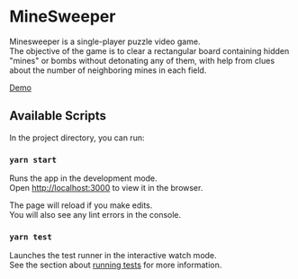 # MineSweeper
Minesweeper is a single-player puzzle video game.\
The objective of the game is to clear a rectangular board containing hidden "mines" or bombs without detonating any of them, with help from clues about the number of neighboring mines in each field. 

[Demo](http://nickbullock.github.io/minesweeper)

## Available Scripts

In the project directory, you can run:

### `yarn start`

Runs the app in the development mode.\
Open [http://localhost:3000](http://localhost:3000) to view it in the browser.

The page will reload if you make edits.\
You will also see any lint errors in the console.

### `yarn test`

Launches the test runner in the interactive watch mode.\
See the section about [running tests](https://facebook.github.io/create-react-app/docs/running-tests) for more information.
